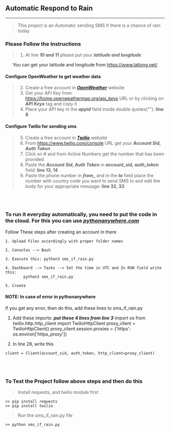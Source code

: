 ## Automatic Respond to Rain
***

> This project is an Automatic sending SMS if there is a chance of rain today

### Please Follow the Instructions

> 1. At line ***10 and 11*** please put your ***latitude and longitude*** 

<p align="center">
	You can get your latitude and longitude from <a href="https://www.latlong.net/">https://www.latlong.net/</a>
</p>

#### Configure OpenWeather to get weather data

> 2. Create a free account in ***[OpenWeather](https://home.openweathermap.org/)*** website
> 3. Get your API Key from <https://home.openweathermap.org/api_keys> URL or by clicking on ***API Keys*** tag and copy it
> 4. Place your API key in the ***appid*** field inside double quotes(""):  **line 8**

#### Configure Twilio for sending sms

> 5. Create a free account in ***[Twilio](https://www.twilio.com)*** website
> 6. From <https://www.twilio.com/console> URL get your ***Account Sid, Auth Token***
> 7. Click on # and from Active Numbers get the number that has been provided
> 8. Paste the ***Account Sid, Auth Token*** in ***account_sid, auth_token*** field:   **line 13, 14**
> 9. Paste the phone number in ***from_*** and in the ***to*** field place the number with country code you want to send SMS to and edit the body for your appropriate message:   **line 32, 33**


<br><br>

### To run it everyday automatically, you need to put the code in the cloud. For this you can use ***[pythonanywhere.com](https://pythonanywhere.com)***

Follow These steps after creating an account in there

	1. Upload Files accordingly with proper folder names

	2. Consoles --> Bash

	3. Execute this: python3 sms_if_rain.py

	4. Dashboard --> Tasks --> Set the time in UTC and In RUN field write this: 
	        python3 sms_if_rain.py

	5. Create



#### NOTE: In case of error in pythonanywhere

If you get any error, then do this, add these lines to sms_if_rain.py

1.  Add these imports: ***put these 4 lines from line 3***
		import os
		from twilio.http.http_client import TwilioHttpClient
		proxy_client = TwilioHttpClient()
	    proxy_client.session.proxies = {'https': os.environ['https_proxy']}

2. In line 28, write this 
```	
client = Client(account_sid, auth_token, http_client=proxy_client) 
```



<br><br>


### To Test the Project follow above steps and then do this

> Install requests, and twilio module first

```
>> pip install requests
>> pip install twilio
```

> Run the sms_if_rain.py file 
```
>> python sms_if_rain.py

```
